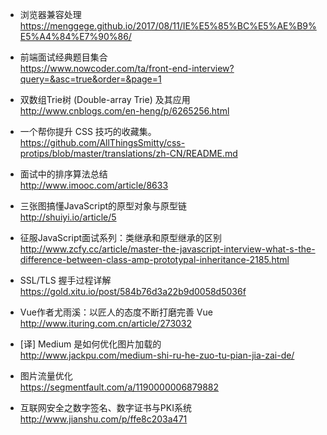 - 浏览器兼容处理
https://menggege.github.io/2017/08/11/IE%E5%85%BC%E5%AE%B9%E5%A4%84%E7%90%86/

- 前端面试经典题目集合  
https://www.nowcoder.com/ta/front-end-interview?query=&asc=true&order=&page=1

- 双数组Trie树 (Double-array Trie) 及其应用  
http://www.cnblogs.com/en-heng/p/6265256.html

- 一个帮你提升 CSS 技巧的收藏集。  
https://github.com/AllThingsSmitty/css-protips/blob/master/translations/zh-CN/README.md

- 面试中的排序算法总结  
http://www.imooc.com/article/8633

- 三张图搞懂JavaScript的原型对象与原型链  
http://shuiyi.io/article/5

- 征服JavaScript面试系列：类继承和原型继承的区别  
http://www.zcfy.cc/article/master-the-javascript-interview-what-s-the-difference-between-class-amp-prototypal-inheritance-2185.html

- SSL/TLS 握手过程详解  
https://gold.xitu.io/post/584b76d3a22b9d0058d5036f

- Vue作者尤雨溪：以匠人的态度不断打磨完善 Vue  
http://www.ituring.com.cn/article/273032

- [译] Medium 是如何优化图片加载的  
http://www.jackpu.com/medium-shi-ru-he-zuo-tu-pian-jia-zai-de/

- 图片流量优化  
https://segmentfault.com/a/1190000006879882

- 互联网安全之数字签名、数字证书与PKI系统  
http://www.jianshu.com/p/ffe8c203a471
